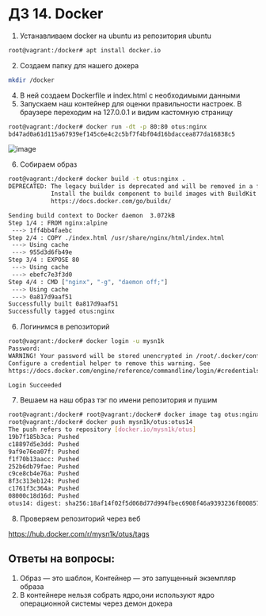 # ДЗ 14. Docker

1. Устанавливаем docker на ubuntu из репозитория ubuntu
```bash
root@vagrant:/docker# apt install docker.io
```

2.  Создаем папку для нашего докера
```bash
mkdir /docker
```
4. В ней создаем Dockerfile и index.html c необходимыми данными
5. Запускаем наш контейнер для оценки правильности настроек. В браузере переходим на 127.0.0.1 и видим кастомную страницу
```bash
root@vagrant:/docker# docker run -dt -p 80:80 otus:nginx
bd47ad0a61d115a67939ef145c6e4c2c5bf7f4bf04d16bdaccea877da16838c5
```
![image](https://github.com/user-attachments/assets/d3e78c65-c7ff-47b3-a497-ab148e656f62)

6. Собираем образ
   
```bash
root@vagrant:/docker# docker build -t otus:nginx .
DEPRECATED: The legacy builder is deprecated and will be removed in a future release.
            Install the buildx component to build images with BuildKit:
            https://docs.docker.com/go/buildx/

Sending build context to Docker daemon  3.072kB
Step 1/4 : FROM nginx:alpine
 ---> 1ff4bb4faebc
Step 2/4 : COPY ./index.html /usr/share/nginx/html/index.html
 ---> Using cache
 ---> 955d3d6fb49e
Step 3/4 : EXPOSE 80
 ---> Using cache
 ---> ebefc7e3f3d0
Step 4/4 : CMD ["nginx", "-g", "daemon off;"]
 ---> Using cache
 ---> 0a817d9aaf51
Successfully built 0a817d9aaf51
Successfully tagged otus:nginx
```

6.  Логинимся в репозиторий
```bash
root@vagrant:/docker# docker login -u mysn1k
Password: 
WARNING! Your password will be stored unencrypted in /root/.docker/config.json.
Configure a credential helper to remove this warning. See
https://docs.docker.com/engine/reference/commandline/login/#credentials-store

Login Succeeded
```
7. Вешаем на наш образ тэг по имени репозитория и пушим
```bash
root@vagrant:/docker# root@vagrant:/docker# docker image tag otus:nginx mysn1k/otus:otus14
root@vagrant:/docker# docker push mysn1k/otus:otus14
The push refers to repository [docker.io/mysn1k/otus]
19b7f185b3ca: Pushed 
c18897d5e3dd: Pushed 
9af9e76ea07f: Pushed 
f1f70b13aacc: Pushed 
252b6db79fae: Pushed 
c9ce8cb4e76a: Pushed 
8f3c313eb124: Pushed 
c1761f3c364a: Pushed 
08000c18d16d: Pushed 
otus14: digest: sha256:18af14f02f5d068d77d994fbec6908f46a9393236f800857c9592aca1d1733ee size: 2196
```
8. Проверяем репозиторий через веб
   
https://hub.docker.com/r/mysn1k/otus/tags

## Ответы на вопросы:
1. Образ — это шаблон, Контейнер — это запущенный экземпляр образа
2. В контейнере нельзя собрать ядро,они используют ядро операционной системы через демон докера
 
